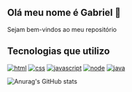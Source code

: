 ## Olá meu nome é Gabriel 👋

<p>Sejam bem-vindos ao meu repositório</p>

## Tecnologias que utilizo

[![html](https://img.shields.io/badge/HTML5-E34F26?style=for-the-badge&logo=html5&logoColor=white)]() [![css](https://img.shields.io/badge/CSS3-1572B6?style=for-the-badge&logo=css3&logoColor=white)]() [![javascript](https://img.shields.io/badge/JavaScript-F7DF1E?style=for-the-badge&logo=javascript&logoColor=black)]() [![node](https://img.shields.io/badge/Node.js-43853D?style=for-the-badge&logo=node.js&logoColor=white)]() [![java](https://img.shields.io/badge/Java-ED8B00?style=for-the-badge&logo=openjdk&logoColor=white)]()

![Anurag's GitHub stats](https://github-readme-stats.vercel.app/api?username=BieLsUs&show_icons=true&bg_color=00000000)
